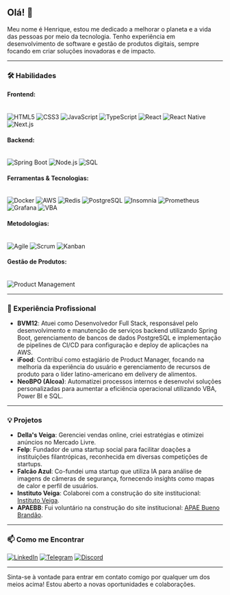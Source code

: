 ## Olá! 👋

Meu nome é Henrique, estou me dedicado a melhorar o planeta e a vida das pessoas por meio da tecnologia. Tenho experiência em desenvolvimento de software e gestão de produtos digitais, sempre focando em criar soluções inovadoras e de impacto.

---

### 🛠️ Habilidades

#### **Frontend**:
<div style="display: inline_block"><br/>
  <img alt="HTML5" src="https://img.shields.io/badge/HTML5-E34F26?style=for-the-badge&logo=html5&logoColor=white"/>
  <img alt="CSS3" src="https://img.shields.io/badge/CSS3-1572B6?style=for-the-badge&logo=css3&logoColor=white"/>
  <img alt="JavaScript" src="https://img.shields.io/badge/JavaScript-F7DF1E?style=for-the-badge&logo=javascript&logoColor=black"/>
  <img alt="TypeScript" src="https://img.shields.io/badge/TypeScript-007ACC?style=for-the-badge&logo=typescript&logoColor=white"/>
  <img alt="React" src="https://img.shields.io/badge/React-20232A?style=for-the-badge&logo=react&logoColor=61DAFB"/>
  <img alt="React Native" src="https://img.shields.io/badge/React_Native-20232A?style=for-the-badge&logo=react&logoColor=61DAFB"/>
  <img alt="Next.js" src="https://img.shields.io/badge/Next.js-000000?style=for-the-badge&logo=nextdotjs&logoColor=white"/>
</div>

#### **Backend**:
<div style="display: inline_block"><br/>
  <img alt="Spring Boot" src="https://img.shields.io/badge/Spring_Boot-6DB33F?style=for-the-badge&logo=spring&logoColor=white"/>
  <img alt="Node.js" src="https://img.shields.io/badge/Node.js-339933?style=for-the-badge&logo=nodedotjs&logoColor=white"/>
  <img alt="SQL" src="https://img.shields.io/badge/SQL-4479A1?style=for-the-badge&logo=postgresql&logoColor=white"/>
</div>

#### **Ferramentas & Tecnologias**:
<div style="display: inline_block"><br/>
  <img alt="Docker" src="https://img.shields.io/badge/Docker-2496ED?style=for-the-badge&logo=docker&logoColor=white"/>
  <img alt="AWS" src="https://img.shields.io/badge/Amazon_AWS-232F3E?style=for-the-badge&logo=amazonaws&logoColor=white"/>
  <img alt="Redis" src="https://img.shields.io/badge/Redis-DC382D?style=for-the-badge&logo=redis&logoColor=white"/>
  <img alt="PostgreSQL" src="https://img.shields.io/badge/PostgreSQL-4169E1?style=for-the-badge&logo=postgresql&logoColor=white"/>
  <img alt="Insomnia" src="https://img.shields.io/badge/Insomnia-5849BE?style=for-the-badge&logo=insomnia&logoColor=white"/>
  <img alt="Prometheus" src="https://img.shields.io/badge/Prometheus-E6522C?style=for-the-badge&logo=prometheus&logoColor=white"/>
  <img alt="Grafana" src="https://img.shields.io/badge/Grafana-F46800?style=for-the-badge&logo=grafana&logoColor=white"/>
  <img alt="VBA" src="https://img.shields.io/badge/VBA-217346?style=for-the-badge&logo=microsoft-excel&logoColor=white"/>
</div>

#### **Metodologias**:
<div style="display: inline_block"><br/>
  <img alt="Agile" src="https://img.shields.io/badge/Agile-009688?style=for-the-badge&logo=agile&logoColor=white"/>
  <img alt="Scrum" src="https://img.shields.io/badge/Scrum-6DB33F?style=for-the-badge&logo=scrum&logoColor=white"/>
  <img alt="Kanban" src="https://img.shields.io/badge/Kanban-0052CC?style=for-the-badge&logo=kanban&logoColor=white"/>
</div>

#### **Gestão de Produtos**:
<div style="display: inline_block"><br/>
  <img alt="Product Management" src="https://img.shields.io/badge/Product_Management-5A67D8?style=for-the-badge&logo=producthunt&logoColor=white"/>
</div>

---

### 💼 Experiência Profissional
- **BVM12**: Atuei como Desenvolvedor Full Stack, responsável pelo desenvolvimento e manutenção de serviços backend utilizando Spring Boot, gerenciamento de bancos de dados PostgreSQL e implementação de pipelines de CI/CD para configuração e deploy de aplicações na AWS.
- **iFood**: Contribuí como estagiário de Product Manager, focando na melhoria da experiência do usuário e gerenciamento de recursos de produto para o líder latino-americano em delivery de alimentos.
- **NeoBPO (Alcoa)**: Automatizei processos internos e desenvolvi soluções personalizadas para aumentar a eficiência operacional utilizando VBA, Power BI e SQL.

---

### 💡 Projetos
- **Della's Veiga**: Gerenciei vendas online, criei estratégias e otimizei anúncios no Mercado Livre.
- **Felp**: Fundador de uma startup social para facilitar doações a instituições filantrópicas, reconhecida em diversas competições de startups.
- **Falcão Azul**: Co-fundei uma startup que utiliza IA para análise de imagens de câmeras de segurança, fornecendo insights como mapas de calor e perfil de usuários.
- **Instituto Veiga**: Colaborei com a construção do site institucional: [Instituto Veiga](https://institutoveiga.com/).
- **APAEBB**: Fui voluntário na construção do site institucional: [APAE Bueno Brandão](https://apaebuenobrandao.com.br/).

---

### 📫 Como me Encontrar
[![LinkedIn](https://img.shields.io/badge/LinkedIn-0077B5?style=for-the-badge&logo=linkedin&logoColor=white)](https://www.linkedin.com/in/henriquevm)
[![Telegram](https://img.shields.io/badge/Telegram-2CA5E0?style=for-the-badge&logo=telegram&logoColor=white)](https://t.me/henriquevm)
[![Discord](https://img.shields.io/badge/Discord-7289DA?style=for-the-badge&logo=discord&logoColor=white)](https://discordapp.com/users/henriquevm)

---

Sinta-se à vontade para entrar em contato comigo por qualquer um dos meios acima! Estou aberto a novas oportunidades e colaborações.

<!--
**henriquevm/henriquevm** is a ✨ _special_ ✨ repository because its `README.md` (this file) appears on your GitHub profile.

Here are some ideas to get you started:

- 🔭 I’m currently working on ...
- 🌱 I’m currently learning ...
- 👯 I’m looking to collaborate on ...
- 🤔 I’m looking for help with ...
- 💬 Ask me about ...
- 📫 How to reach me: ...
- 😄 Pronouns: ...
- ⚡ Fun fact: ...
-->
